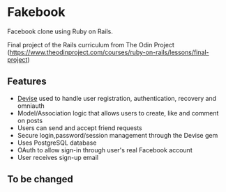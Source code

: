 # Fakebook

Facebook clone using Ruby on Rails.

Final project of the Rails curriculum from The Odin Project (https://www.theodinproject.com/courses/ruby-on-rails/lessons/final-project)

## Features

- [Devise](https://github.com/heartcombo/devise) used to handle user registration, authentication, recovery and omniauth
- Model/Association logic that allows users to create, like and comment on posts
- Users can send and accept friend requests
- Secure login,password/session management through the Devise gem
- Uses PostgreSQL database
- OAuth to allow sign-in through user's real Facebook account
- User receives sign-up email 

## To be changed


